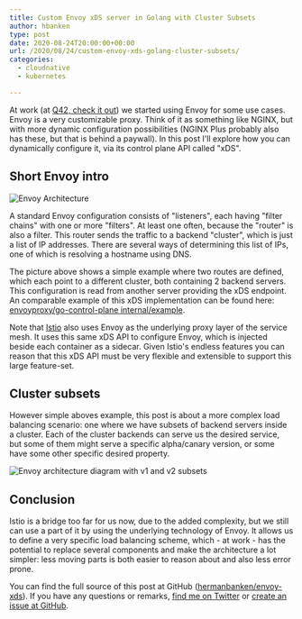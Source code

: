 ```yaml
---
title: Custom Envoy xDS server in Golang with Cluster Subsets
author: hbanken
type: post
date: 2020-08-24T20:00:00+00:00
url: /2020/08/24/custom-envoy-xds-golang-cluster-subsets/
categories:
  - cloudnative
  - kubernetes

---
```


At work (at [Q42, check it out](https://www.q42.nl/en)) we started using Envoy
for some use cases. Envoy is a very customizable proxy. Think of it as something
like NGINX, but with more dynamic configuration possibilities (NGINX Plus
probably also has these, but that is behind a paywall). In this post I'll
explore how you can dynamically configure it, via its control plane API called
"xDS".

## Short Envoy intro

![Envoy Architecture](/images/2020/envoy.png)

A standard Envoy configuration consists of "listeners", each having "filter
chains" with one or more "filters". At least one often, because the "router" is
also a filter. This router sends the traffic to a backend "cluster", which is
just a list of IP addresses. There are several ways of determining this list of
IPs, one of which is resolving a hostname using DNS.

The picture above shows a simple example where two routes are defined, which
each point to a different cluster, both containing 2 backend servers. This
configuration is read from another server providing the xDS endpoint. An
comparable example of this xDS implementation can be found here:
[envoyproxy/go-control-plane internal/example](https://github.com/envoyproxy/go-control-plane/tree/master/internal/example).

Note that [Istio](https://github.com/istio/istio/) also uses Envoy as the
underlying proxy layer of the service mesh. It uses this same xDS API to
configure Envoy, which is injected beside each container as a sidecar. Given
Istio's endless features you can reason that this xDS API must be very flexible
and extensible to support this large feature-set.

## Cluster subsets

However simple aboves example, this post is about a more complex load balancing
scenario: one where we have subsets of backend servers inside a cluster. Each of
the cluster backends can serve us the desired service, but some of them might
serve a specific alpha/canary version, or some have some other specific desired
property.

![Envoy architecture diagram with v1 and v2 subsets](/images/2020/envoy-subset.png)

## Conclusion
Istio is a bridge too far for us now, due to the added complexity, but we still
can use a part of it by using the underlying technology of Envoy. It allows us
to define a very specific load balancing scheme, which - at work - has the
potential to replace several components and make the architecture a lot simpler:
less moving parts is both easier to reason about and also less error prone.

You can find the full source of this post at GitHub ([hermanbanken/envoy-xds](https://github.com/hermanbanken/envoy-xds)).
If you have any questions or remarks,
[find me on Twitter](https://twitter.com/hermanbanken)
or [create an issue at GitHub](https://github.com/hermanbanken/envoy-xds/issues).
